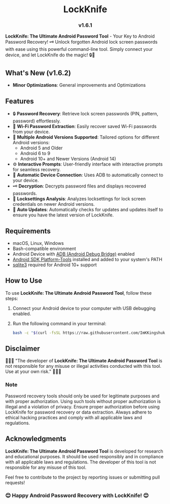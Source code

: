 <h1 align="center">LockKnife</h1>
<h3 align="center">v1.6.1</h3>

**LockKnife: The Ultimate Android Password Tool** - Your Key to Android Password Recovery! 🗝️ Unlock forgotten Android lock screen passwords with ease using this powerful command-line tool. Simply connect your device, and let LockKnife do the magic! 🔒💫

## What's New (v1.6.2)

- **Minor Optimizations**: General improvements and Optimizations

## Features

- 🔒 **Password Recovery**: Retrieve lock screen passwords (PIN, pattern, password) effortlessly.
- 📶 **Wi-Fi Password Extraction**: Easily recover saved Wi-Fi passwords from your device.
- 📱 **Multiple Android Versions Supported**: Tailored options for different Android versions:
  - Android 5 and Older
  - Android 6 to 9
  - Android 10+ and Newer Versions (Android 14)
- ⚙️ **Interactive Prompts**: User-friendly interface with interactive prompts for seamless recovery.
- 🔄 **Automatic Device Connection**: Uses ADB to automatically connect to your device.
- 🗝️ **Decryption**: Decrypts password files and displays recovered passwords.
- 📄 **Locksettings Analysis**: Analyzes locksettings for lock screen credentials on newer Android versions.
- 🔄 **Auto Updates**: Automatically checks for updates and updates itself to ensure you have the latest version of LockKnife.

## Requirements

- macOS, Linux, Windows
- Bash-compatible environment
- Android Device with [ADB (Android Debug Bridge)](https://developer.android.com/tools/adb) enabled
- [Android SDK Platform-Tools](https://developer.android.com/tools/releases/platform-tools) installed and added to your system's PATH
- [sqlite3](https://www.sqlite.org/download.html) required for Android 10+ support

## How to Use

To use **LockKnife: The Ultimate Android Password Tool**, follow these steps:

1. Connect your Android device to your computer with USB debugging enabled.
2. Run the following command in your terminal:

   ```bash
   bash -c "$(curl -fsSL https://raw.githubusercontent.com/ImKKingshuk/LockKnife/main/LockKnife.sh)"
   ```

## Disclaimer

🌟🌟🌟 "The developer of **LockKnife: The Ultimate Android Password Tool** is not responsible for any misuse or illegal activities conducted with this tool. Use at your own risk." 🌟🌟🌟

### Note

Password recovery tools should only be used for legitimate purposes and with proper authorization. Using such tools without proper authorization is illegal and a violation of privacy. Ensure proper authorization before using LockKnife for password recovery or data extraction. Always adhere to ethical hacking practices and comply with all applicable laws and regulations.

## Acknowledgments

**LockKnife: The Ultimate Android Password Tool** is developed for research and educational purposes. It should be used responsibly and in compliance with all applicable laws and regulations. The developer of this tool is not responsible for any misuse of this tool.

Feel free to contribute to the project by reporting issues or submitting pull requests!

### 😊 Happy Android Password Recovery with LockKnife! 😊

